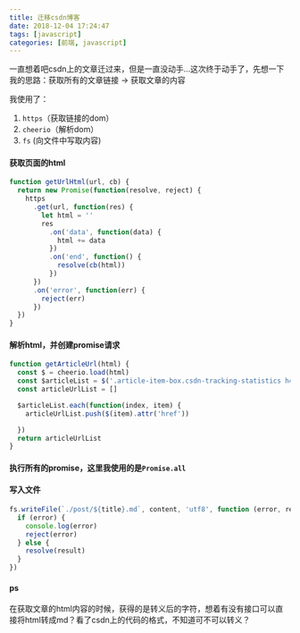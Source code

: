```yaml
---
title: 迁移csdn博客
date: 2018-12-04 17:24:47
tags: [javascript]
categories: [前端, javascript]
---
```


一直想着吧csdn上的文章迁过来，但是一直没动手...这次终于动手了，先想一下我的思路：获取所有的文章链接 -> 获取文章的内容

我使用了：
1. `https`（获取链接的dom）
2. `cheerio`（解析dom）
3. `fs` (向文件中写取内容)

#### 获取页面的html
```js
function getUrlHtml(url, cb) {
  return new Promise(function(resolve, reject) {
    https
      .get(url, function(res) {
        let html = ''
        res
          .on('data', function(data) {
            html += data
          })
          .on('end', function() {
            resolve(cb(html))
          })
      })
      .on('error', function(err) {
        reject(err)
      })
  })
}
```


#### 解析html，并创建promise请求

```js
function getArticleUrl(html) {
  const $ = cheerio.load(html)
  const $articleList = $('.article-item-box.csdn-tracking-statistics h4 a')
  const articleUrlList = []

  $articleList.each(function(index, item) {
    articleUrlList.push($(item).attr('href'))

  })
  return articleUrlList
}
```

#### 执行所有的promise，这里我使用的是`Promise.all`

#### 写入文件
```js
fs.writeFile(`./post/${title}.md`, content, 'utf8', function (error, result) {
  if (error) {
    console.log(error)
    reject(error)
  } else {
    resolve(result)
  }
})
```

#### ps
在获取文章的html内容的时候，获得的是转义后的字符，想着有没有接口可以直接将html转成md？看了csdn上的代码的格式，不知道可不可以转义？

